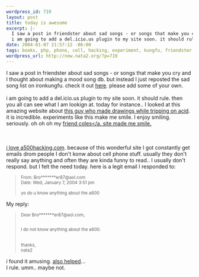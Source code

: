 ```yaml
--- 
wordpress_id: 719
layout: post
title: today is awesome
excerpt: |-
  I saw a post in friendster about sad songs - or songs that make you cry and I thought about making a mood song db. but instead I just reposted the sad song list on ironkungfu. check it out here. please add some of your own. 
  i am going to add a del.icio.us plugin to my site soon. it should rule. then you all can see what...
date: 2004-01-07 21:57:12 -06:00
tags: books, php, phone, cell, hacking, experiment, kungfu, friendster
wordpress_url: http://new.nata2.org/?p=719
---
```

I saw a post in friendster about sad songs - or songs that make you cry and I thought about making a mood song db. but instead I just reposted the sad song list on ironkungfu. check it out <a href="http://ironkungfu.com/wiki/index.php/SadSongsForYou">here</a>. please add some of your own. 
<br/><br/>i am going to add a del.icio.us plugin to my site soon. it should rule. then you all can see what I am lookign at. today for instance.. I looked at this amazing website about <a href="http://www.cowboybooks.com.au/html/acidtrip1.html">this guy who made drawings while tripping on acid</a>. it is incredible. experiments like this make me smile. I enjoy smiling. seriously. oh oh oh my <a href="http://www.colepierce.com">friend coles</a. site made me smile. 

<br/><br/>
i love <a href="http://www.a500hacking.com">a500hacking.com</a>. because of this wonderful site I got constantly get emails drom people I don't konw about cell phone stuff. usually they don't really say anything and often they are kinda funny to read.. I usually don't respond. but I felt the need today. here is a legit email I responded to:
<blockquote><small>
From: Bro*******er87@aol.com<br/>
Date: Wed, January 7, 2004 3:51 pm<br/>
<br/>yo do u know anything about the a600</small></blockquote>
My reply:

<blockquote><small>
Dear Bro*******er87@aol.com,<br/><br/>

I do not know anything about the a600.<br/><br/>

thanks,<br/>
nata2</small>
</blockquote>
i found it amusing. <a href="http://www.mikecompton.com">also helped</a>... <br/>
I rule. umm.. maybe not.
